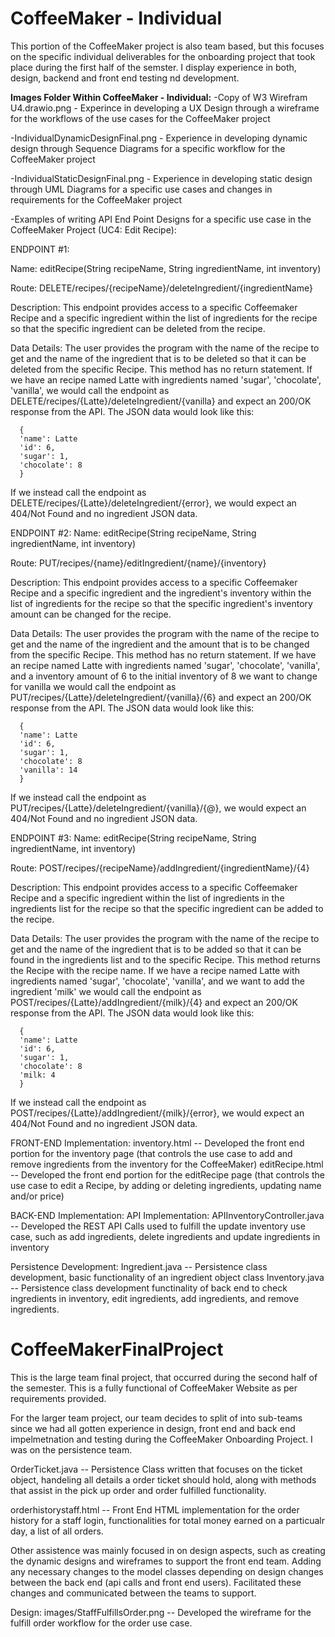 # CoffeeMaker - Individual
This portion of the CoffeeMaker project is also team based, but this focuses on the specific individual deliverables for the onboarding project that took place during the first half of the semster. I display experience in both, design, backend and front end testing nd development.

**Images Folder Within CoffeeMaker - Individual:**
-Copy of W3 Wirefram U4.drawio.png - Experince in developing a UX Design through a wireframe for the workflows of the use cases for the CoffeeMaker project

-IndividualDynamicDesignFinal.png - Experience in developing dynamic design through Sequence Diagrams for a specific workflow for the CoffeeMaker project

-IndividualStaticDesignFinal.png - Experience in developing static design through UML Diagrams for a specific use cases and changes in requirements for the CoffeeMaker project

-Examples of writing API End Point Designs for a specific use case in the CoffeeMaker Project (UC4: Edit Recipe):

ENDPOINT #1:

Name: editRecipe(String recipeName, String ingredientName, int inventory)

Route: DELETE/recipes/{recipeName}/deleteIngredient/{ingredientName}

Description: This endpoint provides access to a specific Coffeemaker Recipe and a specific ingredient within the list of ingredients for the recipe so that the specific ingredient can be deleted from the recipe.

Data Details: The user provides the program with the name of the recipe to get and the name of the ingredient that is to be deleted so that it can be deleted from the specific Recipe. This method has no return statement. If we have an recipe named Latte with ingredients named 'sugar', 'chocolate', 'vanilla', we would call the endpoint as DELETE/recipes/{Latte}/deleteIngredient/{vanilla} and expect an 200/OK response from the API. The JSON data would look like this:
```
  {
  'name': Latte
  'id': 6,
  'sugar': 1,
  'chocolate': 8
  }
```
If we instead call the endpoint as DELETE/recipes/{Latte}/deleteIngredient/{error}, we would expect an 404/Not Found and no ingredient JSON data.

ENDPOINT #2:
Name: editRecipe(String recipeName, String ingredientName, int inventory)

Route: PUT/recipes/{name}/editIngredient/{name}/{inventory}

Description: This endpoint provides access to a specific Coffeemaker Recipe and a specific ingredient and the ingredient's inventory within the list of ingredients for the recipe so that the specific ingredient's inventory amount can be changed for the recipe.

Data Details: The user provides the program with the name of the recipe to get and the name of the ingredient and the amount that is to be changed from the specific Recipe. This method has no return statement. If we have an recipe named Latte with ingredients named 'sugar', 'chocolate', 'vanilla', and a inventory amount of 6 to the initial inventory of 8 we want to change for vanilla we would call the endpoint as PUT/recipes/{Latte}/deleteIngredient/{vanilla}/{6} and expect an 200/OK response from the API. The JSON data would look like this:
```
  {
  'name': Latte
  'id': 6,
  'sugar': 1,
  'chocolate': 8
  'vanilla': 14
  }
```
If we instead call the endpoint as PUT/recipes/{Latte}/deleteIngredient/{vanilla}/{@}, we would expect an 404/Not Found and no ingredient JSON data.

ENDPOINT #3:
Name: editRecipe(String recipeName, String ingredientName, int inventory)

Route: POST/recipes/{recipeName}/addIngredient/{ingredientName}/{4}

Description: This endpoint provides access to a specific Coffeemaker Recipe and a specific ingredient within the list of ingredients in the ingredients list for the recipe so that the specific ingredient can be added to the recipe.

Data Details: The user provides the program with the name of the recipe to get and the name of the ingredient that is to be added so that it can be found in the ingredients list and to the specific Recipe. This method returns the Recipe with the recipe name. If we have a recipe named Latte with ingredients named 'sugar', 'chocolate', 'vanilla', and we want to add the ingredient 'milk' we would call the endpoint as POST/recipes/{Latte}/addIngredient/{milk}/{4} and expect an 200/OK response from the API. The JSON data would look like this:
```
  {
  'name': Latte
  'id': 6,
  'sugar': 1,
  'chocolate': 8
  'milk: 4
  }
```
If we instead call the endpoint as POST/recipes/{Latte}/addIngredient/{milk}/{error}, we would expect an 404/Not Found and no ingredient JSON data.

FRONT-END Implementation:
inventory.html -- Developed the front end portion for the inventory page (that controls the use case to add and remove ingredients from the inventory for the CoffeeMaker)
editRecipe.html -- Developed the front end portion for the editRecipe page (that controls the use case to edit a Recipe, by adding or deleting ingredients, updating name and/or price)

BACK-END Implementation:
API Implementation:
  APIInventoryController.java -- Developed the REST API Calls used to fulfill the update inventory use case, such as add ingredients, delete ingredients and update ingredients in inventory

Persistence Development:
  Ingredient.java -- Persistence class development, basic functionality of an ingredient object class
  Inventory.java -- Persistence class development functinality of back end to check ingredients in inventory, edit ingredients, add ingredients, and remove ingredients. 


# CoffeeMakerFinalProject
This is the large team final project, that occurred during the second half of the semester. This is a fully functional of CoffeeMaker Website as per requirements provided.

For the larger team project, our team decides to split of into sub-teams since we had all gotten experience in design, front end and back end impelmetnation and testing during the CoffeeMaker Onboarding Project. I was on the persistence team.

OrderTicket.java -- Persistence Class written that focuses on the ticket object, handeling all details a order ticket should hold, along with methods that assist in the pick up order and order fulfilled functionality.

orderhistorystaff.html -- Front End HTML implementation for the order history for a staff login, functionalities for total money earned on a particualr day, a list of all orders. 

Other assistence was mainly focused in on design aspects, such as creating the dynamic designs and wireframes to support the front end team. Adding any necessary changes to the model classes depending on design changes between the back end (api calls and front end users). Facilitated these changes and communicated between the teams to support. 

Design: 
images/StaffFulfillsOrder.png -- Developed the wireframe for the fulfill order workflow for the order use case. 
